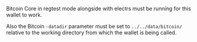 Bitcoin Core in regtest mode alongside with electrs must be running for this
wallet to work.

Also the Bitcoin `-datadir` parameter must be set to `../../data/bitcoin/`
relative to the working directory from which the wallet is being called.
